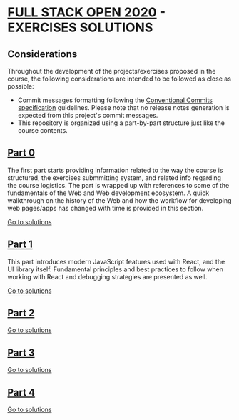 # [FULL STACK OPEN 2020](https://fullstackopen.com/en) - EXERCISES SOLUTIONS

## Considerations

Throughout the development of the projects/exercises proposed in the course, the following considerations are intended to be followed as close as possible:

- Commit messages formatting following the [Conventional Commits specification](https://www.conventionalcommits.org/en/v1.0.0/#specification) guidelines. Please note that no release notes generation is expected from this project's commit messages.
- This repository is organized using a part-by-part structure just like the course contents.  

## [Part 0](https://fullstackopen.com/en/part0)

The first part starts providing information related to the way the course is structured, the exercises submmitting system, and related info regarding the course logistics. The part is wrapped up with references to some of the fundamentals of the Web and Web development ecosystem. A quick walkthrough on the history of the Web and how the workflow for developing web pages/apps has changed with time is provided in this section.

[Go to solutions](./part0)

## [Part 1](https://fullstackopen.com/en/part1)

This part introduces modern JavaScript features used with React, and the UI library itself. Fundamental principles and best practices to follow when working with React and debugging strategies are presented as well.

[Go to solutions](./part1)

## [Part 2](https://fullstackopen.com/en/part2)

[Go to solutions](./part2)

## [Part 3](https://fullstackopen.com/en/part3)

[Go to solutions](https://github.com/jaureguio/full-stack-open-part3)

## [Part 4](https://fullstackopen.com/en/part4)

[Go to solutions](./part4)
